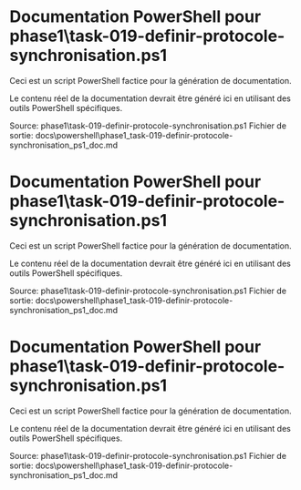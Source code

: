 # Documentation PowerShell pour phase1\task-019-definir-protocole-synchronisation.ps1


Ceci est un script PowerShell factice pour la génération de documentation.


Le contenu réel de la documentation devrait être généré ici en utilisant des outils PowerShell spécifiques.


Source: phase1\task-019-definir-protocole-synchronisation.ps1
Fichier de sortie: docs\powershell\phase1_task-019-definir-protocole-synchronisation_ps1_doc.md
# Documentation PowerShell pour phase1\task-019-definir-protocole-synchronisation.ps1


Ceci est un script PowerShell factice pour la génération de documentation.


Le contenu réel de la documentation devrait être généré ici en utilisant des outils PowerShell spécifiques.


Source: phase1\task-019-definir-protocole-synchronisation.ps1
Fichier de sortie: docs\powershell\phase1_task-019-definir-protocole-synchronisation_ps1_doc.md
# Documentation PowerShell pour phase1\task-019-definir-protocole-synchronisation.ps1


Ceci est un script PowerShell factice pour la génération de documentation.


Le contenu réel de la documentation devrait être généré ici en utilisant des outils PowerShell spécifiques.


Source: phase1\task-019-definir-protocole-synchronisation.ps1
Fichier de sortie: docs\powershell\phase1_task-019-definir-protocole-synchronisation_ps1_doc.md
